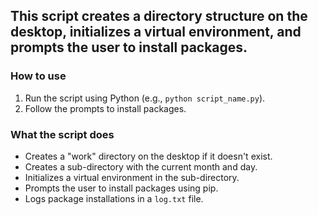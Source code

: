 ## This script creates a directory structure on the desktop, initializes a virtual environment, and prompts the user to install packages.

### How to use

1. Run the script using Python (e.g., `python script_name.py`).
2. Follow the prompts to install packages.

### What the script does

* Creates a "work" directory on the desktop if it doesn't exist.
* Creates a sub-directory with the current month and day.
* Initializes a virtual environment in the sub-directory.
* Prompts the user to install packages using pip.
* Logs package installations in a `log.txt` file.
